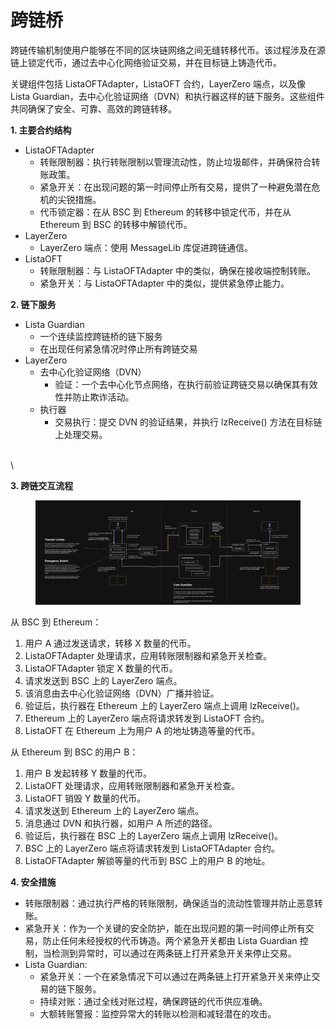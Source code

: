 # 跨链桥

跨链传输机制使用户能够在不同的区块链网络之间无缝转移代币。该过程涉及在源链上锁定代币，通过去中心化网络验证交易，并在目标链上铸造代币。

关键组件包括 ListaOFTAdapter，ListaOFT 合约，LayerZero 端点，以及像 Lista Guardian，去中心化验证网络（DVN）和执行器这样的链下服务。这些组件共同确保了安全、可靠、高效的跨链转移。

**1. 主要合约结构**

* ListaOFTAdapter
  * 转账限制器：执行转账限制以管理流动性，防止垃圾邮件，并确保符合转账政策。
  * 紧急开关：在出现问题的第一时间停止所有交易，提供了一种避免潜在危机的尖锐措施。
  * 代币锁定器：在从 BSC 到 Ethereum 的转移中锁定代币，并在从 Ethereum 到 BSC 的转移中解锁代币。
* LayerZero
  * LayerZero 端点：使用 MessageLib 库促进跨链通信。
* ListaOFT
  * 转账限制器：与 ListaOFTAdapter 中的类似，确保在接收端控制转账。
  * 紧急开关：与 ListaOFTAdapter 中的类似，提供紧急停止能力。

**2. 链下服务**

* Lista Guardian
  * 一个连续监控跨链桥的链下服务
  * 在出现任何紧急情况时停止所有跨链交易
* LayerZero
  * 去中心化验证网络（DVN）
    * 验证：一个去中心化节点网络，在执行前验证跨链交易以确保其有效性并防止欺诈活动。
  * 执行器
    * 交易执行：提交 DVN 的验证结果，并执行 lzReceive() 方法在目标链上处理交易。

\
\

**3. 跨链交互流程**

<div data-full-width="true">

<figure><img src="../../.gitbook/assets/image (8).png" alt=""><figcaption></figcaption></figure>

</div>

从 BSC 到 Ethereum：

1. 用户 A 通过发送请求，转移 X 数量的代币。
2. ListaOFTAdapter 处理请求，应用转账限制器和紧急开关检查。
3. ListaOFTAdapter 锁定 X 数量的代币。
4. 请求发送到 BSC 上的 LayerZero 端点。
5. 该消息由去中心化验证网络（DVN）广播并验证。
6. 验证后，执行器在 Ethereum 上的 LayerZero 端点上调用 lzReceive()。
7. Ethereum 上的 LayerZero 端点将请求转发到 ListaOFT 合约。
8. ListaOFT 在 Ethereum 上为用户 A 的地址铸造等量的代币。

从 Ethereum 到 BSC 的用户 B：

1. 用户 B 发起转移 Y 数量的代币。
2. ListaOFT 处理请求，应用转账限制器和紧急开关检查。
3. ListaOFT 销毁 Y 数量的代币。
4. 请求发送到 Ethereum 上的 LayerZero 端点。
5. 消息通过 DVN 和执行器，如用户 A 所述的路径。
6. 验证后，执行器在 BSC 上的 LayerZero 端点上调用 lzReceive()。
7. BSC 上的 LayerZero 端点将请求转发到 ListaOFTAdapter 合约。
8. ListaOFTAdapter 解锁等量的代币到 BSC 上的用户 B 的地址。

**4. 安全措施**

* 转账限制器：通过执行严格的转账限制，确保适当的流动性管理并防止恶意转账。
* 紧急开关：作为一个关键的安全防护，能在出现问题的第一时间停止所有交易，防止任何未经授权的代币铸造。两个紧急开关都由 Lista Guardian 控制，当检测到异常时，可以通过在两条链上打开紧急开关来停止交易。
* Lista Guardian: 
  * 紧急开关：一个在紧急情况下可以通过在两条链上打开紧急开关来停止交易的链下服务。
  * 持续对账：通过全线对账过程，确保跨链的代币供应准确。
  * 大额转账警报：监控异常大的转账以检测和减轻潜在的攻击。